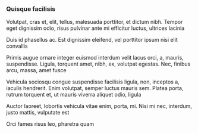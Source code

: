 ### Quisque facilisis

Volutpat, cras et, elit, tellus, malesuada porttitor, et dictum nibh. Tempor eget dignissim odio, risus pulvinar ante mi efficitur luctus, ultrices lacinia

Duis id phasellus ac. Est dignissim eleifend, vel porttitor ipsum nisi elit convallis

Primis augue ornare integer euismod interdum velit lacus orci, a, mauris, suspendisse. Ligula, torquent amet, nibh, ex, volutpat egestas. Nec, finibus arcu, massa, amet fusce

Vehicula sociosqu congue suspendisse facilisis ligula, non, inceptos a, iaculis hendrerit. Enim volutpat, semper luctus mauris sem. Platea porta, rutrum torquent et, ut mauris viverra aliquet odio, ligula

Auctor laoreet, lobortis vehicula vitae enim, porta, mi. Nisi mi nec, interdum, justo mattis, vulputate est

Orci fames risus leo, pharetra quam


